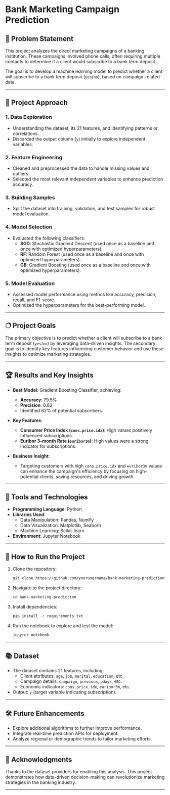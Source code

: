 # Bank Marketing Campaign Prediction

## 📄 Problem Statement

This project analyzes the direct marketing campaigns of a banking institution. These campaigns involved phone calls, often requiring multiple contacts to determine if a client would subscribe to a bank term deposit.

The goal is to develop a machine learning model to predict whether a client will subscribe to a bank term deposit (`yes`/`no`), based on campaign-related data.

---

## 🧠 Project Approach

### 1. **Data Exploration**

- Understanding the dataset, its 21 features, and identifying patterns or correlations.
- Discarded the output column (`y`) initially to explore independent variables.

### 2. **Feature Engineering**

- Cleaned and preprocessed the data to handle missing values and outliers.
- Selected the most relevant independent variables to enhance prediction accuracy.

### 3. **Building Samples**

- Split the dataset into training, validation, and test samples for robust model evaluation.

### 4. **Model Selection**

- Evaluated the following classifiers:
  - **SGD**: Stochastic Gradient Descent (used once as a baseline and once with optimized hyperparameters).
  - **RF**: Random Forest (used once as a baseline and once with optimized hyperparameters).
  - **GB**: Gradient Boosting (used once as a baseline and once with optimized hyperparameters).

### 5. **Model Evaluation**

- Assessed model performance using metrics like accuracy, precision, recall, and F1-score.
- Optimized the hyperparameters for the best-performing model.

---

## 🔿 Project Goals

The primary objective is to predict whether a client will subscribe to a bank term deposit (`yes`/`no`) by leveraging data-driven insights. The secondary goal is to identify key features influencing customer behavior and use these insights to optimize marketing strategies.

---

## 🏆 Results and Key Insights

- **Best Model**: Gradient Boosting Classifier, achieving:

  - **Accuracy**: 79.5%
  - **Precision**: 0.82
  - Identified 62% of potential subscribers.

- **Key Features**:

  - **Consumer Price Index (`cons.price.idx`)**: High values positively influenced subscriptions.
  - **Euribor 3-month Rate (`euribor3m`)**: High values were a strong indicator for subscriptions.

- **Business Insight**:

  - Targeting customers with high `cons.price.idx` and `euribor3m` values can enhance the campaign's efficiency by focusing on high-potential clients, saving resources, and driving growth.

---

## 🔧 Tools and Technologies

- **Programming Language**: Python
- **Libraries Used**:
  - Data Manipulation: Pandas, NumPy
  - Data Visualization: Matplotlib, Seaborn
  - Machine Learning: Scikit-learn
- **Environment**: Jupyter Notebook

---

## 🚀 How to Run the Project

1. Clone the repository:
   ```bash
   git clone https://github.com/yourusername/bank-marketing-prediction.git
   ```
2. Navigate to the project directory:
   ```bash
   cd bank-marketing-prediction
   ```
3. Install dependencies:
   ```bash
   pip install -r requirements.txt
   ```
4. Run the notebook to explore and test the model:
   ```bash
   jupyter notebook
   ```

---

## 📚 Dataset

- The dataset contains 21 features, including:
  - Client attributes: `age`, `job`, `marital`, `education`, etc.
  - Campaign details: `campaign`, `previous`, `pdays`, etc.
  - Economic indicators: `cons.price.idx`, `euribor3m`, etc.
- Output: `y` (target variable indicating subscription).

---

## 🛠️ Future Enhancements

- Explore additional algorithms to further improve performance.
- Integrate real-time prediction APIs for deployment.
- Analyze regional or demographic trends to tailor marketing efforts.

---

## 🤝 Acknowledgments

Thanks to the dataset providers for enabling this analysis. This project demonstrates how data-driven decision-making can revolutionize marketing strategies in the banking industry.

---

